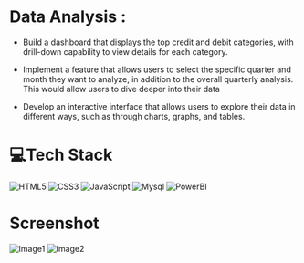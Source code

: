 #  Data Analysis :

- Build a dashboard that displays the top credit and debit categories, with drill-down capability to view details for each category.

- Implement a feature that allows users to select the specific quarter and month they want to analyze, in addition to the overall quarterly analysis. 
   This would allow users to dive deeper into their data

- Develop an interactive interface that allows users to explore their data in different ways, such as through charts, graphs, and tables.



# 💻Tech Stack
  ![HTML5](https://img.shields.io/badge/html5-%23E34F26.svg?style=plastic&logo=html5&logoColor=white) 
  ![CSS3](https://img.shields.io/badge/css3-%231572B6.svg?style=plastic&logo=css3&logoColor=white) 
  ![JavaScript](https://img.shields.io/badge/javascript-%23323330.svg?style=plastic&logo=javascript&logoColor=%23F7DF1E) 
  ![Mysql](https://img.shields.io/badge/MySQL-005C84?style=plastic&logo=mysql&logoColor=white)
  ![PowerBI](https://img.shields.io/badge/PowerBI-F2C811?style=plastic&logo=Power%20BI&logoColor=white)
  
# Screenshot
  ![Image1](https://user-images.githubusercontent.com/55540307/233275893-44b6ca7d-395b-4917-9863-30f123d10091.png)
  ![Image2](https://user-images.githubusercontent.com/55540307/233276070-f481d0fc-dfea-4a23-b1d6-4f5fa0da7ccb.png)

  
  
